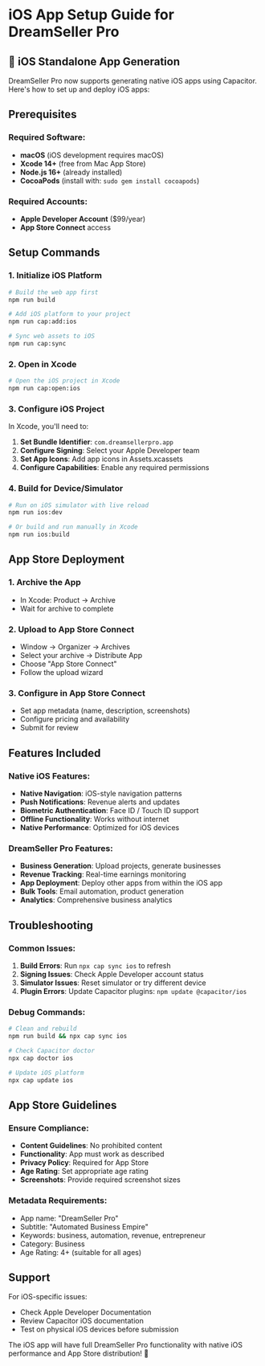 # iOS App Setup Guide for DreamSeller Pro

## 🍎 iOS Standalone App Generation

DreamSeller Pro now supports generating native iOS apps using Capacitor. Here's how to set up and deploy iOS apps:

## Prerequisites

### Required Software:
- **macOS** (iOS development requires macOS)
- **Xcode 14+** (free from Mac App Store)
- **Node.js 16+** (already installed)
- **CocoaPods** (install with: `sudo gem install cocoapods`)

### Required Accounts:
- **Apple Developer Account** ($99/year)
- **App Store Connect** access

## Setup Commands

### 1. Initialize iOS Platform
```bash
# Build the web app first
npm run build

# Add iOS platform to your project
npm run cap:add:ios

# Sync web assets to iOS
npm run cap:sync
```

### 2. Open in Xcode
```bash
# Open the iOS project in Xcode
npm run cap:open:ios
```

### 3. Configure iOS Project

In Xcode, you'll need to:

1. **Set Bundle Identifier**: `com.dreamsellerpro.app`
2. **Configure Signing**: Select your Apple Developer team
3. **Set App Icons**: Add app icons in Assets.xcassets
4. **Configure Capabilities**: Enable any required permissions

### 4. Build for Device/Simulator

```bash
# Run on iOS simulator with live reload
npm run ios:dev

# Or build and run manually in Xcode
npm run ios:build
```

## App Store Deployment

### 1. Archive the App
- In Xcode: Product → Archive
- Wait for archive to complete

### 2. Upload to App Store Connect
- Window → Organizer → Archives
- Select your archive → Distribute App
- Choose "App Store Connect"
- Follow the upload wizard

### 3. Configure in App Store Connect
- Set app metadata (name, description, screenshots)
- Configure pricing and availability
- Submit for review

## Features Included

### Native iOS Features:
- **Native Navigation**: iOS-style navigation patterns
- **Push Notifications**: Revenue alerts and updates
- **Biometric Authentication**: Face ID / Touch ID support
- **Offline Functionality**: Works without internet
- **Native Performance**: Optimized for iOS devices

### DreamSeller Pro Features:
- **Business Generation**: Upload projects, generate businesses
- **Revenue Tracking**: Real-time earnings monitoring
- **App Deployment**: Deploy other apps from within the iOS app
- **Bulk Tools**: Email automation, product generation
- **Analytics**: Comprehensive business analytics

## Troubleshooting

### Common Issues:

1. **Build Errors**: Run `npx cap sync ios` to refresh
2. **Signing Issues**: Check Apple Developer account status
3. **Simulator Issues**: Reset simulator or try different device
4. **Plugin Errors**: Update Capacitor plugins: `npm update @capacitor/ios`

### Debug Commands:
```bash
# Clean and rebuild
npm run build && npx cap sync ios

# Check Capacitor doctor
npx cap doctor ios

# Update iOS platform
npx cap update ios
```

## App Store Guidelines

### Ensure Compliance:
- **Content Guidelines**: No prohibited content
- **Functionality**: App must work as described
- **Privacy Policy**: Required for App Store
- **Age Rating**: Set appropriate age rating
- **Screenshots**: Provide required screenshot sizes

### Metadata Requirements:
- App name: "DreamSeller Pro"
- Subtitle: "Automated Business Empire"
- Keywords: business, automation, revenue, entrepreneur
- Category: Business
- Age Rating: 4+ (suitable for all ages)

## Support

For iOS-specific issues:
- Check Apple Developer Documentation
- Review Capacitor iOS documentation
- Test on physical iOS devices before submission

The iOS app will have full DreamSeller Pro functionality with native iOS performance and App Store distribution! 🚀